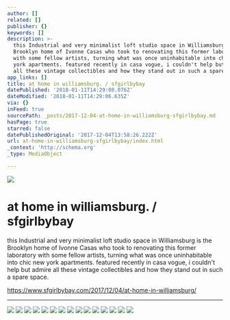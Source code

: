 ```yaml
---
author: []
related: []
publisher: {}
keywords: []
description: >-
  this Industrial and very minimalist loft studio space in Williamsburg is the
  Brooklyn home of Ivonne Casas who took to renovating this former laboratory
  with some fellow artists, turning what was once uninhabitable into chic new
  york apartments. featured recently in casa vogue, i couldn't help but admire
  all these vintage collectibles and how they stand out in such a spare space.
app_links: []
title: at home in williamsburg. / sfgirlbybay
datePublished: '2018-01-11T14:29:08.076Z'
dateModified: '2018-01-11T14:29:06.635Z'
via: {}
inFeed: true
sourcePath: _posts/2017-12-04-at-home-in-williamsburg-sfgirlbybay.md
hasPage: true
starred: false
datePublishedOriginal: '2017-12-04T13:58:26.222Z'
url: at-home-in-williamsburg-sfgirlbybay/index.html
_context: 'http://schema.org'
_type: MediaObject

---
```

![](https://www.sfgirlbybay.com/wp-content/uploads/2017/12/casa_yvonne_casas_ny_03.jpg)

# at home in williamsburg. / sfgirlbybay

this Industrial and very minimalist loft studio space in Williamsburg is the Brooklyn home of Ivonne Casas who took to renovating this former laboratory with some fellow artists, turning what was once uninhabitable into chic new york apartments. featured recently in casa vogue, i couldn't help but admire all these vintage collectibles and how they stand out in such a spare space.

https://www.sfgirlbybay.com/2017/12/04/at-home-in-williamsburg/

---

![](https://the-grid-user-content.s3-us-west-2.amazonaws.com/b892de0a-28b1-40bb-b47a-420552ac8d02.jpg)
![](https://the-grid-user-content.s3-us-west-2.amazonaws.com/f0d463a2-c57b-4266-8bd7-b7596d41ab86.jpg)
![](https://the-grid-user-content.s3-us-west-2.amazonaws.com/d1e64cd3-f29a-4161-9a60-b0f512e249ad.jpg)
![](https://the-grid-user-content.s3-us-west-2.amazonaws.com/1d9037a1-acc9-4f67-b18c-bb95991d1d2b.jpg)
![](https://the-grid-user-content.s3-us-west-2.amazonaws.com/1adcdd03-c6a9-4202-80f1-04694dc0b31e.jpg)
![](https://the-grid-user-content.s3-us-west-2.amazonaws.com/6d2418ac-eb69-427c-99b7-39e74110fbac.jpg)
![](https://the-grid-user-content.s3-us-west-2.amazonaws.com/80e15998-d804-4a95-b92c-626f0deff8ad.jpg)
![](https://the-grid-user-content.s3-us-west-2.amazonaws.com/74e95b85-7954-4737-9fb2-1be30dacf058.jpg)
![](https://the-grid-user-content.s3-us-west-2.amazonaws.com/ad36fde8-8cab-4780-b4c6-e46fdc6fa162.jpg)
![](https://the-grid-user-content.s3-us-west-2.amazonaws.com/b2fbcc9b-4f39-4290-8bd3-2c52d60f1e42.jpg)
![](https://the-grid-user-content.s3-us-west-2.amazonaws.com/f9801160-c3dd-46f1-bd2c-0ee3d0e7f965.jpg)
![](https://the-grid-user-content.s3-us-west-2.amazonaws.com/81f24973-65bd-4cae-9f39-5c2545e0870a.jpg)
![](https://the-grid-user-content.s3-us-west-2.amazonaws.com/6dd2bd1f-bdc1-4bc4-80cf-46125de8c527.jpg)
![](https://the-grid-user-content.s3-us-west-2.amazonaws.com/261b1f4c-5931-4774-99ab-8f082806011c.jpg)
![](https://the-grid-user-content.s3-us-west-2.amazonaws.com/deed2c5d-c73b-4b93-adae-f1e835d7306d.jpg)